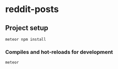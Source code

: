 # reddit-posts

## Project setup
```
meteor npm install
```

### Compiles and hot-reloads for development
```
meteor
```
